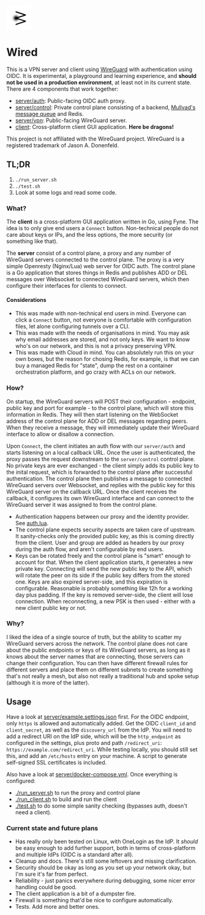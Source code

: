 <img height="64" src="./docs/wired.png">

# Wired

This is a VPN server and client using [WireGuard](https://www.wireguard.com) with authentication using OIDC. It is experimental, a playground and learning experience, and **should not be used in a production environment**, at least not in its current state. There are 4 components that work together:

- [server/auth](./server/auth): Public-facing OIDC auth proxy.
- [server/control](./server/control): Private control plane consisting of a backend, [Mullvad's message queue](https://github.com/mullvad/message-queue) and Redis.
- [server/vpn](./server/vpn): Public-facing WireGuard server.
- [client](./client): Cross-platform client GUI application. **Here be dragons!**

This project is not affiliated with the WireGuard project. WireGuard is a registered trademark of Jason A. Donenfeld.

## TL;DR

1. `./run_server.sh`
2. `./test.sh`
3. Look at some logs and read some code.

### What?

The **client** is a cross-platform GUI application written in Go, using Fyne. The idea is to only give end users a `Connect` button. Non-technical people do not care about keys or IPs, and the less options, the more security (or something like that).

The **server** consist of a control plane, a proxy and any number of WireGuard servers connected to the control plane. The proxy is a very simple Openresty (Nginx/Lua) web server for OIDC auth. The control plane is a Go application that stores things in Redis and publishes ADD or DEL messages over Websocket to connected WireGuard servers, which then configure their interfaces for clients to connect.

#### Considerations

- This was made with non-technical end users in mind. Everyone can click a `Connect` button, not everyone is comfortable with configuration files, let alone configuring tunnels over a CLI.
- This was made with the needs of organisations in mind. You may ask why email addresses are stored, and not only keys. We want to know who's on our network, and this is not a privacy preserving VPN.
- This was made with Cloud in mind. You can absolutely run this on your own boxes, but the reason for chosing Redis, for example, is that we can buy a managed Redis for "state", dump the rest on a container orchestration platform, and go crazy with ACLs on our network.

### How?

On startup, the WireGuard servers will POST their configuration - endpoint, public key and port for example - to the control plane, which will store this information in Redis. They will then start listening on the WebSocket address of the control plane for ADD or DEL messages regarding peers. When they receive a message, they will immediately update their WireGuard interface to allow or disallow a connection.

Upon `Connect`, the client initiates an auth flow with our `server/auth` and starts listening on a local callback URL. Once the user is authenticated, the proxy passes the request downstream to the `server/control` control plane. No private keys are ever exchanged - the client simply adds its public key to the inital request, which is forwarded to the control plane after successful authentication. The control plane then publishes a message to connected WireGuard servers over Websocket, and replies with the public key for this WireGuard server on the callback URL. Once the client receives the callback, it configures its own WireGuard interface and can connect to the WireGuard server it was assigned to from the control plane.

- Authentication happens between our proxy and the identity provider. See [auth.lua](./server/auth/auth.lua).
- The control plane expects security aspects are taken care of upstream. It sanity-checks only the provided public key, as this is coming directly from the client. User and group are added as headers by our proxy during the auth flow, and aren't configurable by end users.
- Keys can be rotated freely and the control plane is "smart" enough to account for that. When the client application starts, it generates a new private key. Connecting will send the new public key to the API, which will rotate the peer on its side if the public key differs from the stored one. Keys are also expired server-side, and this expiration is configurable. Reasonable is probably something like 12h for a working day plus padding. If the key is removed server-side, the client will lose connection. When reconnecting, a new PSK is then used - either with a new client public key or not.

### Why?

I liked the idea of a single source of truth, but the ability to scatter my WireGuard servers across the network. The control plane does not care about the public endpoints  or keys of its WireGuard servers, as long as it knows about the server names that are connecting, those servers can change their configuration. You can then have different firewall rules for different servers and place them on different subnets to create something that's not really a mesh, but also not really a traditional hub and spoke setup (although it is more of the latter).

## Usage

Have a look at [server/example.settings.json](./server/example.settings.json) first. For the OIDC endpoint, only `https` is allowed and automatically added. Get the OIDC `client_id` and `client_secret`, as well as the `discovery_url` from the IdP. You will need to add a redirect URI on the IdP side, which will be the `http_endpoint`  as configured in the settings, plus proto and path `/redirect_uri`: `https://example.com/redirect_uri`. While testing locally, you should still set this, and add an `/etc/hosts` entry on your machine. A script to generate self-signed SSL certificates is included.

Also have a look at [server/docker-compose.yml](./server/docker-compose.yml). Once everything is configured:

- [./run_server.sh](./run_server.sh) to run the proxy and control plane
- [./run_client.sh](./run_client.sh) to build and run the client
- [./test.sh](./test.sh) to do some simple sanity checking (bypasses auth, doesn't need a client).

### Current state and future plans
- Has really only been tested on Linux, with OneLogin as the IdP. It *should* be easy enough to add further support, both in terms of cross-platform and multiple IdPs (OIDC is a standard after all).
- Cleanup and docs. There's still some leftovers and missing clarification.
- Security should be okay as long as you set up your network okay, but I'm sure it's far from perfect.
- Reliability - just panics everywhere during debugging, some nicer error handling could be good.
- The client application is a bit of a dumpster fire.
- Firewall is something that'd be nice to configure automatically.
- Tests. Add more and better ones.
